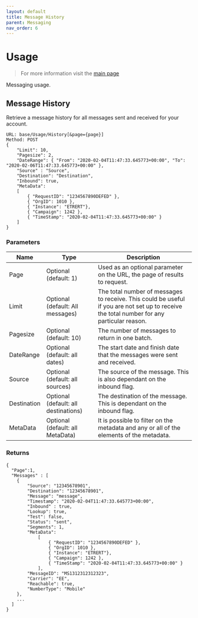 ```yaml
---
layout: default
title: Message History
parent: Messaging
nav_order: 6
---
```

# Usage

> For more information visit the [main page](../README.md)

Messaging usage.

## Message History
Retrieve a message history for all messages sent and received for your account.
```
URL: base/Usage/History[&page={page}]
Method: POST
{
    "Limit": 10,
    "Pagesize": 2,
    "DateRange": { "From": "2020-02-04T11:47:33.645773+00:00", "To": "2020-02-06T11:47:33.645773+00:00" },
    "Source" : "Source",
    "Destination": "Destination",
    "Inbound": true,
    "MetaData": 
    [
        { "RequestID": "1234567890DEFED" },
        { "OrgID": 1010 },
        { "Instance": "ETRERT"},
        { "Campaign": 1242 },
        { "TimeStamp": "2020-02-04T11:47:33.645773+00:00" }
    ]
}
```

### Parameters

Name | Type | Description
---- | ---- | -----------
Page | Optional (default: 1) | Used as an optional parameter on the URL, the page of results to request.
Limit | Optional (default: All messages) | The total number of messages to receive. This could be useful if you are not set up to receive the total number for any particular reason.
Pagesize | Optional (default: 10) | The number of messages to return in one batch.
DateRange | Optional (default: all dates) | The start date and finish date that the messages were sent and received.
Source | Optional (default: all sources) | The source of the message. This is also dependant on the inbound flag.
Destination | Optional (default: all destinations) | The destination of the message. This is dependant on the inbound flag.
MetaData | Optional (default: all MetaData) | It is possible to filter on the metadata and any or all of the elements of the metadata.

### Returns

```
{
  "Page":1,
  "Messages" : [
    {
        "Source": "12345678901",
        "Destination": "12345678901",
        "Message": "message",
        "Timestamp": "2020-02-04T11:47:33.645773+00:00",
        "Inbound" : true,
        "Lookup": true,
        "Test": false,
        "Status": "sent",
        "Segments": 1,
        "MetaData": 
            [
                { "RequestID": "1234567890DEFED" },
                { "OrgID": 1010 },
                { "Instance": "ETRERT"},
                { "Campaign": 1242 },
                { "TimeStamp": "2020-02-04T11:47:33.645773+00:00" }
            ],
        "MessageID": "MS1312312312323",
        "Carrier": "EE",
        "Reachable": true,
        "NumberType": "Mobile"    
    },
    ...
  ]
}

```